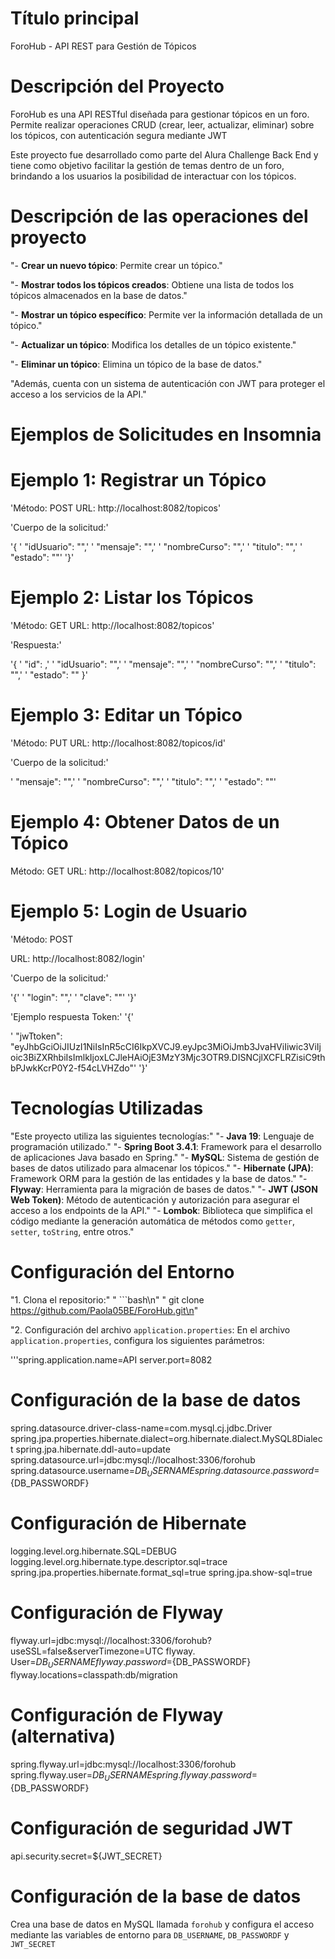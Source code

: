 
# Título principal
ForoHub - API REST para Gestión de Tópicos

# Descripción del Proyecto
ForoHub es una API RESTful diseñada para gestionar tópicos en un foro. 
Permite realizar operaciones CRUD 
(crear, leer, actualizar, eliminar) sobre los tópicos, con autenticación segura mediante JWT

Este proyecto fue desarrollado como parte del Alura Challenge Back End y tiene como objetivo facilitar la 
gestión de temas dentro de un foro, brindando a los usuarios la posibilidad de interactuar con los tópicos.


# Descripción de las operaciones del proyecto

"- **Crear un nuevo tópico**: Permite crear un tópico."

"- **Mostrar todos los tópicos creados**: Obtiene una lista de todos los tópicos almacenados en la base de datos."

"- **Mostrar un tópico específico**: Permite ver la información detallada de un tópico."

"- **Actualizar un tópico**: Modifica los detalles de un tópico existente."

"- **Eliminar un tópico**: Elimina un tópico de la base de datos."

"Además, cuenta con un sistema de autenticación con JWT para proteger el acceso a los servicios de la API."


# Ejemplos de Solicitudes en Insomnia
# Ejemplo 1: Registrar un Tópico

'Método: POST
URL: http://localhost:8082/topicos'

'Cuerpo de la solicitud:'

'{
'  "idUsuario": "",'
'  "mensaje": "",'
'  "nombreCurso": "",'
'  "titulo": "",'
'  "estado": ""'
'}'

# Ejemplo 2: Listar los Tópicos

'Método: GET
URL: http://localhost:8082/topicos'

'Respuesta:'

'{
'  "id": ,'
'  "idUsuario": "",'
'  "mensaje": "",'
'  "nombreCurso": "",'
'  "titulo": "",'
'  "estado": ""
}'

# Ejemplo 3: Editar un Tópico

'Método: PUT
URL: http://localhost:8082/topicos/id'


'Cuerpo de la solicitud:'

'  "mensaje": "",'
'  "nombreCurso": "",'
'  "titulo": "",'
'  "estado": ""'

# Ejemplo 4: Obtener Datos de un Tópico
Método: GET
URL: http://localhost:8082/topicos/10'

# Ejemplo 5: Login de Usuario
'Método: POST

URL: http://localhost:8082/login'

'Cuerpo de la solicitud:'

'{'
'  "login": "",'
'  "clave": ""'
'}'


'Ejemplo respuesta Token:'
'{'

'  "jwTtoken": "eyJhbGciOiJIUzI1NiIsInR5cCI6IkpXVCJ9.eyJpc3MiOiJmb3JvaHViIiwic3ViIjoic3BiZXRhbiIsImlkIjoxLCJleHAiOjE3MzY3Mjc3OTR9.DISNCjlXCFLRZisiC9thbPJwkKcrP0Y2-f54cLVHZdo"'
'}'

# Tecnologías Utilizadas
"Este proyecto utiliza las siguientes tecnologías:"
"- **Java 19**: Lenguaje de programación utilizado."
"- **Spring Boot 3.4.1**: Framework para el desarrollo de aplicaciones Java basado en Spring."
"- **MySQL**: Sistema de gestión de bases de datos utilizado para almacenar los tópicos."
"- **Hibernate (JPA)**: Framework ORM para la gestión de las entidades y la base de datos."
"- **Flyway**: Herramienta para la migración de bases de datos."
"- **JWT (JSON Web Token)**: Método de autenticación y autorización para asegurar el acceso a los endpoints de la API."
"- **Lombok**: Biblioteca que simplifica el código mediante la generación automática de métodos como `getter`, `setter`, `toString`, entre otros."


# Configuración del Entorno

"1. Clona el repositorio:"
"   ```bash\n"
    "   git clone https://github.com/Paola05BE/ForoHub.git\n"
    
"2. Configuración del archivo `application.properties`:
   En el archivo `application.properties`, configura los siguientes parámetros:


'''spring.application.name=API
server.port=8082

# Configuración de la base de datos
spring.datasource.driver-class-name=com.mysql.cj.jdbc.Driver
spring.jpa.properties.hibernate.dialect=org.hibernate.dialect.MySQL8Dialect
spring.jpa.hibernate.ddl-auto=update
spring.datasource.url=jdbc:mysql://localhost:3306/forohub
spring.datasource.username=${DB_USERNAME}
spring.datasource.password=${DB_PASSWORDF}

# Configuración de Hibernate
logging.level.org.hibernate.SQL=DEBUG
logging.level.org.hibernate.type.descriptor.sql=trace
spring.jpa.properties.hibernate.format_sql=true
spring.jpa.show-sql=true

# Configuración de Flyway
flyway.url=jdbc:mysql://localhost:3306/forohub?useSSL=false&serverTimezone=UTC
flyway. User=${DB_USERNAME}
flyway.password=${DB_PASSWORDF}
flyway.locations=classpath:db/migration

# Configuración de Flyway (alternativa)
spring.flyway.url=jdbc:mysql://localhost:3306/forohub
spring.flyway.user=${DB_USERNAME}
spring.flyway.password=${DB_PASSWORDF}

# Configuración de seguridad JWT
api.security.secret=${JWT_SECRET}


# Configuración de la base de datos

Crea una base de datos en MySQL llamada `forohub` y configura el acceso mediante las variables de entorno para `DB_USERNAME`, `DB_PASSWORDF` y `JWT_SECRET`


